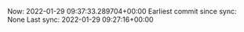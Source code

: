 Now: 2022-01-29 09:37:33.289704+00:00 Earliest commit since sync: None Last sync: 2022-01-29 09:27:16+00:00

